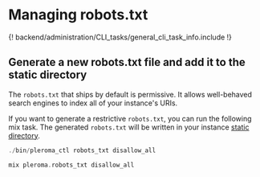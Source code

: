 # Managing robots.txt

{! backend/administration/CLI_tasks/general_cli_task_info.include !}

## Generate a new robots.txt file and add it to the static directory

The `robots.txt` that ships by default is permissive. It allows well-behaved search engines to index all of your instance's URIs.

If you want to generate a restrictive `robots.txt`, you can run the following mix task. The generated `robots.txt` will be written in your instance [static directory](../../../configuration/static_dir/).

```elixir tab="OTP"
./bin/pleroma_ctl robots_txt disallow_all
```

```elixir tab="From Source"
mix pleroma.robots_txt disallow_all
```
